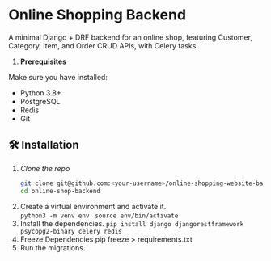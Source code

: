 # Online Shopping Backend

A minimal Django + DRF backend for an online shop, featuring Customer, Category, Item, and Order CRUD APIs, with Celery tasks.

1. **Prerequisites**

Make sure you have installed:

- Python 3.8+  
- PostgreSQL  
- Redis  
- Git  

## 🛠️ Installation

1. *Clone the repo*  
   ```bash
   git clone git@github.com:<your-username>/online-shopping-website-backend.git
   cd online-shop-backend

2. Create a virtual environment and activate it.    
    ```python3 -m venv env ```
    ```source env/bin/activate```  
3. Install the dependencies.
    ```pip install django djangorestframework psycopg2-binary celery redis```
4. Freeze Dependencies
    pip freeze > requirements.txt
4. Run the migrations.    